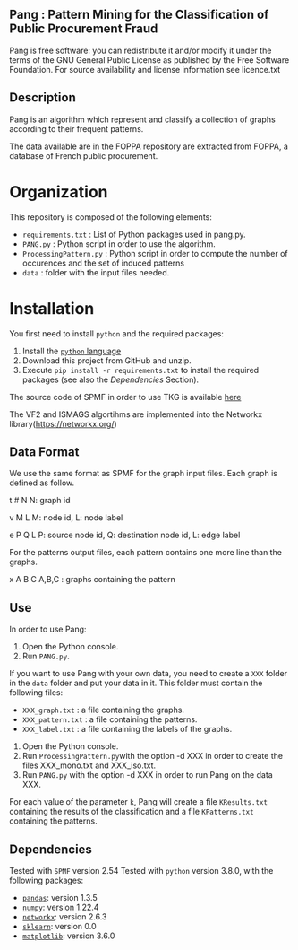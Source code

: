 Pang : Pattern Mining for the Classification of Public Procurement Fraud
-------------------------------------------------------------------------

Pang is free software: you can redistribute it and/or modify it under the terms of the GNU General Public License as published by the Free Software Foundation. For source availability and license information see licence.txt

## Description
Pang is an algorithm which represent and classify a collection of graphs according to their frequent patterns. 

The data available are in the FOPPA repository are extracted from FOPPA, a database of French public procurement. 

# Organization
This repository is composed of the following elements:
* `requirements.txt` : List of Python packages used in pang.py.
* `PANG.py` : Python script in order to use the algorithm.
* `ProcessingPattern.py` : Python script in order to compute the number of occurences and the set of induced patterns
* `data` : folder with the input files needed.

# Installation
You first need to install `python` and the required packages:

1. Install the [`python` language](https://www.python.org)
2. Download this project from GitHub and unzip.
3. Execute `pip install -r requirements.txt` to install the required packages (see also the *Dependencies* Section).

The source code of SPMF in order to use TKG is available [here](https://www.philippe-fournier-viger.com/spmf/index.php?link=download.php)

The VF2 and ISMAGS algortihms are implemented into the Networkx library(https://networkx.org/)
## Data Format
We use the same format as SPMF for the graph input files. Each graph is defined as follow.

t # N  N: graph id

v M L  M: node id, L: node label

e P Q L P: source node id, Q: destination node id, L: edge label

For the patterns output files, each pattern contains one more line than the graphs.

x A B C A,B,C : graphs containing the pattern
## Use

In order to use Pang:
1. Open the Python console.
2. Run `PANG.py`.

If you want to use Pang with your own data, you need to create a `XXX` folder in the `data` folder and put your data in it. This folder must contain the following files:
* `XXX_graph.txt` : a file containing the graphs.
* `XXX_pattern.txt` : a file containing the patterns.
* `XXX_label.txt` : a file containing the labels of the graphs.

1. Open the Python console.
2. Run `ProcessingPattern.py`with the option -d XXX in order to create the files XXX_mono.txt and XXX_iso.txt.
3. Run `PANG.py` with the option -d XXX in order to run Pang on the data XXX.

For each value of the parameter `k`, Pang will create a file `KResults.txt` containing the results of the classification and a file `KPatterns.txt` containing the patterns.

## Dependencies
Tested with `SPMF` version 2.54
Tested with `python` version 3.8.0, with the following packages:
* [`pandas`](https://pypi.org/project/pandas/): version 1.3.5
* [`numpy`](https://pypi.org/project/numpy/): version 1.22.4
* [`networkx`](https://pypi.org/project/numpy/): version 2.6.3
* [`sklearn`](https://pypi.org/project/numpy/): version 0.0
* [`matplotlib`](https://pypi.org/project/numpy/): version 3.6.0
